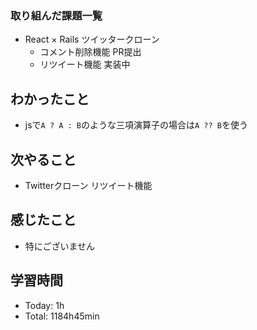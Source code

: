 ### 取り組んだ課題一覧
- React × Rails ツイッタークローン
  - コメント削除機能 PR提出
  - リツイート機能 実装中
## わかったこと
- jsで`A ? A : B`のような三項演算子の場合は`A ?? B`を使う
## 次やること
- Twitterクローン リツイート機能
## 感じたこと
- 特にございません
## 学習時間
- Today: 1h
- Total: 1184h45min